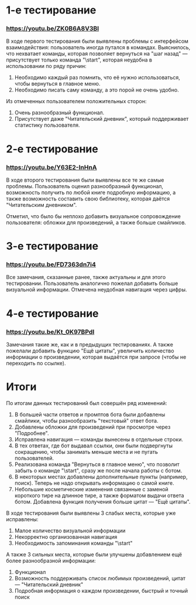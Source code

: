 # 1-е тестирование
### https://youtu.be/ZK0B6A8V3BI

В ходе первого тестирования были выявлены проблемы с интерфейсом взаимодействия: пользователь иногда путался в командах.
Выяснилось, что нехватает команды, которая позволяет вернуться на "шаг назад" — присутствует только команда "\start", которая неудобна в использовании по ряду причин:

1) Необходимо каждый раз помнить, что её нужно использоваться, чтобы вернуться в главное меню.
2) Необходимо писать саму команду, а это порой не очень удобно.
   
Из отмеченных пользователем положительных сторон:

1) Очень разнообразный функционал.
2) Присутствует даже "Читательский дневник", который поддерживает статистику пользователя.

# 2-е тестирование
### https://youtu.be/Y63E2-InHnA

В ходе второго тестирования были выявлены все те же самые проблемы.
Пользователь оценил разнообразный функционал, возможность получить по любой книге подробную информацию, а также возможность составить свою библиотеку, которая даётся "Читательским дневником".

Отметил, что было бы неплохо добавить визуальное сопровождение пользователя: обложки для произведений, а также больше смайликов.

# 3-е тестирование
### https://youtu.be/FD7363dn7i4

Все замечания, сказанные ранее, также актуальны и для этого тестировании. Пользователь аналогично пожелал добавить больше визуальной информации. Отмечена неудобная навигация через цифры.

# 4-е тестирование
### https://youtu.be/Kt_0K97BPdI

Замечания такие же, как и в предыдущих тестированиях. А также пожелали добавить функцию "Ещё цитаты", увеличить количество информации о произведении, которая выдаётся при запросе (чтобы не переходить по ссылке).

# Итоги

По итогам данных тестирований был совершён ряд изменений:
1) В большей части ответов и промптов бота были добавлены смайлики, чтобы разнообразить "текстовый" ответ бота.
2) Добавлены обложки для произведений при просмотре через "Подробнее".
3) Исправлена навигация — команды вынесены в отдельные строки.
4) В тех ответах, где бот выдавал ссылки, они были подвергнуты сокращению, чтобы занимать меньше места и не пугать пользователей.
5) Реализована команда "Вернуться в главное меню", что позволит забыть о команде "\start", сразу же после начала работы с ботом.
6) В некоторых местах добавлены дополнительные пункты (например, поиск). Теперь не надо открывать информацию о самой книге.
7) Небольшие косметические изменения связанные с заменой короткого тире на длинное тире, а также форматом выдачи ответа ботом. Добавлена функция получения больше цитат — "Ещё цитаты".

В ходе тестирования были выявлены 3 слабых места, которые уже исправлены:
1) Малое количество визуальной информации
2) Некорректно организованная навигация
3) Необходимость запоминания команды "\start"

А также 3 сильных места, которые были улучшены добавлением ещё более разнообразной информации:
1) Функционал
2) Возможность поддерживать список любимых произведений, цитат — "Читательский дневник"
3) Подробная информация о каждом произведении, быстрый и точный поиск